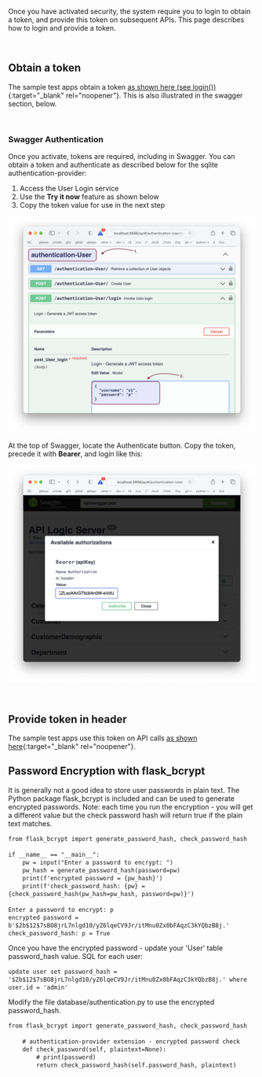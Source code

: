 Once you have activated security, the system require you to login to obtain a token, and provide this token on subsequent APIs.  This page describes how to login and provide a token.

&nbsp;

## Obtain a token

The sample test apps obtain a token [as shown here (see login())](https://github.com/ApiLogicServer/ApiLogicServer-src/blob/main/api_logic_server_cli/prototypes/base/test/api_logic_server_behave/features/steps/test_utils.py){:target="_blank" rel="noopener"}.  This is also illustrated in the swagger section, below.

&nbsp;

### Swagger Authentication

Once you activate, tokens are required, including in Swagger.  You can obtain a token and authenticate as described below for the sqlite authentication-provider:

1. Access the User Login service
2. Use the __Try it now__ feature as shown below
3. Copy the token value for use in the next step

![user-post](images/security/user-post-for-token.png)

At the top of Swagger, locate the Authenticate button.  Copy the token, precede it with __Bearer__, and login like this:

![user-post](images/security/login.png)

&nbsp;

## Provide token in header

The sample test apps use this token on API calls [as shown here](https://github.com/valhuber/ApiLogicServer/blob/main/api_logic_server_cli/project_prototype_nw/test/api_logic_server_behave/features/steps/place_order.py){:target="_blank" rel="noopener"}.

## Password Encryption with flask_bcrypt

It is generally not a good idea to store user passwords in plain text.  The Python package flask_bcrypt is included and can be used to generate encrypted passwords. Note: each time you run the encryption - you will get a different value but the check password hash will return true if the plain text matches.

```
from flask_bcrypt import generate_password_hash, check_password_hash

if __name__ == "__main__":
    pw = input("Enter a password to encrypt: ")
    pw_hash = generate_password_hash(password=pw)
    print(f'encrypted password = {pw_hash}')
    print(f'check_password_hash: {pw} = {check_password_hash(pw_hash=pw_hash, password=pw)}')

Enter a password to encrypt: p
encrypted password = b'$2b$12$7sBO8jrL7nlgd10/yZ6lqeCV9Jr/itMnu0Zx0bFAqzC3kYQbzB8j.'
check_password_hash: p = True
```

Once you have the encrypted password - update your 'User' table password_hash value. 
SQL for each user:
```
update user set password_hash = '$2b$12$7sBO8jrL7nlgd10/yZ6lqeCV9Jr/itMnu0Zx0bFAqzC3kYQbzB8j.' where user.id = 'admin'
```

Modify the file database/authentication.py to use the encrypted password_hash.
```
from flask_bcrypt import generate_password_hash, check_password_hash

    # authentication-provider extension - encrypted password check
    def check_password(self, plaintext=None):
        # print(password)
        return check_password_hash(self.password_hash, plaintext)
```